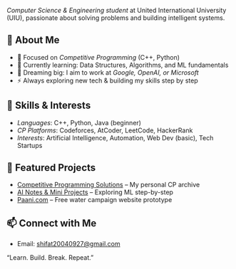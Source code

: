 *Computer Science & Engineering student* at United International University (UIU), passionate about solving problems and building intelligent systems.

  ## 🚀 About Me
- 🎯 Focused on *Competitive Programming* (C++, Python)
- 📘 Currently learning: Data Structures, Algorithms, and ML fundamentals
- 🤖 Dreaming big: I aim to work at *Google, OpenAI, or Microsoft*
- ⚡ Always exploring new tech & building my skills step by step

## 🧠 Skills & Interests
- *Languages*: C++, Python, Java (beginner)
- *CP Platforms*: Codeforces, AtCoder, LeetCode, HackerRank
- *Interests*: Artificial Intelligence, Automation, Web Dev (basic), Tech Startups

## 📂 Featured Projects
- [Competitive Programming Solutions](#) – My personal CP archive
- [AI Notes & Mini Projects](#) – Exploring ML step-by-step
- [Paani.com](#) – Free water campaign website prototype

## 📫 Connect with Me

- Email: shifat20040927@gmail.com

“Learn. Build. Break. Repeat.”


<!---
pokem000n/pokem000n is a ✨ special ✨ repository because its `README.md` (this file) appears on your GitHub profile.
You can click the Preview link to take a look at your changes.
--->

